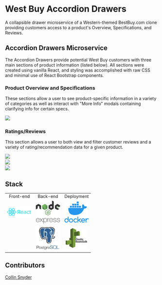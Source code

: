# West Buy Accordion Drawers
A collapsible drawer microservice of a Western-themed BestBuy.com clone providing customers access to a product's Overview, Specifications, and Reviews.

## Accordion Drawers Microservice
The Accordion Drawers provide potential West Buy customers with three main sections of product information (listed below). All sections were created using vanilla React, and styling was accomplished with raw CSS and minimal use of React Bootstrap components.

### Product Overview and Specifications
These sections allow a user to see product-specific information in a variety of categories as well as interact with "More Info" modals containing clarifying info for certain specs.

<img src="./overview-specs.gif" width="700px"/>

### Ratings/Reviews
This section allows a user to both view and filter customer reviews and a variety of rating/recommendation data for a given product.

<img src="./reviews.gif" width="700px"/><br>
<img src="./VP-filter.gif" width="700px"/><br>
<img src="./rating-filter.gif" width="700px"/>

## Stack

<table style="{empty-cells: hide}">
  <tr>
  </tr>
  <tr>
    <td align="center">Front-end</td>
    <td align="center">Back-end</td>
    <td align="center">Deployment</td>
  </tr>
  <tr>
    <!-- <td align="center"><img src="https://cdn4.iconfinder.com/data/icons/logos-3/600/React.js_logo-512.png" alt="React" title="React" width="80px"/></td> -->
    <td align="center"><img src="./client/src/assets/images/react_logo.png" alt="React" title="React" width="80px"/></td>
    <td align="center"><img src="./client/src/assets/images/node_express_logo.png" alt="Node.js" title="Node.js" width="80px"/></td>
    <td align="center"><img src="./client/src/assets/images/docker_logo.png" alt="Docker" title="Docker" width="80px"/></td>
  </tr>
  <tr>
    <!-- <td align="center"><img src="https://freshpet.com/wp-content/uploads/2018/01/puppy_party_freshpet.jpg" alt="Puppy" title="Puppy" width="80px"/></td> -->
    <td align="center"></td>
    <td align="center"><img src="./client/src/assets/images/postgres_logo.png" alt="PostgreSQL" title="PostgreSQL" width="80px"/></td>
    <td align="center"><img src="./client/src/assets/images/elastic_beanstalk_logo.png" alt="Beanstalk" title="Beanstalk" width="80px"/></td>
  </tr>
</table>

## Contributors
[Collin Snyder](https://github.com/Collin-Snyder)
